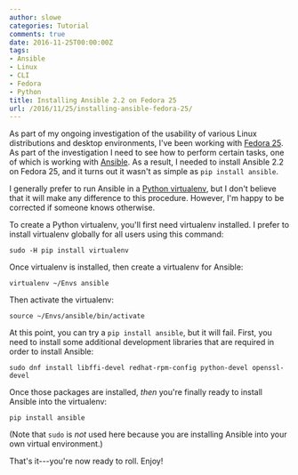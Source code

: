 ```yaml
---
author: slowe
categories: Tutorial
comments: true
date: 2016-11-25T00:00:00Z
tags:
- Ansible
- Linux
- CLI
- Fedora
- Python
title: Installing Ansible 2.2 on Fedora 25
url: /2016/11/25/installing-ansible-fedora-25/
---
```


As part of my ongoing investigation of the usability of various Linux distributions and desktop environments, I've been working with [Fedora 25][link-1]. As part of the investigation I need to see how to perform certain tasks, one of which is working with [Ansible][link-2]. As a result, I needed to install Ansible 2.2 on Fedora 25, and it turns out it wasn't as simple as `pip install ansible`.

I generally prefer to run Ansible in a [Python virtualenv][link-3], but I don't believe that it will make any difference to this procedure. However, I'm happy to be corrected if someone knows otherwise.

To create a Python virtualenv, you'll first need virtualenv installed. I prefer to install virtualenv globally for all users using this command:

    sudo -H pip install virtualenv

Once virtualenv is installed, then create a virtualenv for Ansible:

    virtualenv ~/Envs ansible

Then activate the virtualenv:

    source ~/Envs/ansible/bin/activate

At this point, you can try a `pip install ansible`, but it will fail. First, you need to install some additional development libraries that are required in order to install Ansible:

    sudo dnf install libffi-devel redhat-rpm-config python-devel openssl-devel

Once those packages are installed, _then_ you're finally ready to install Ansible into the virtualenv:

    pip install ansible

(Note that `sudo` is _not_ used here because you are installing Ansible into your own virtual environment.)

That's it---you're now ready to roll. Enjoy!



[link-1]: https://getfedora.org/
[link-2]: https://www.ansible.com/
[link-3]: https://virtualenv.pypa.io/
